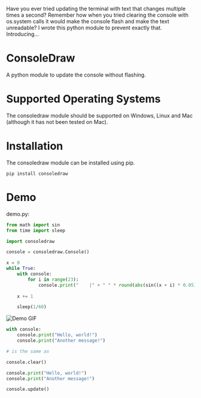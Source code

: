 Have you ever tried updating the terminal with text that changes multiple times a second? Remember how when you tried clearing the console with os.system calls it would make the console flash and make the text unreadable? I wrote this python module to prevent exactly that. Introducing...

# ConsoleDraw
A python module to update the console without flashing.

# Supported Operating Systems
The consoledraw module should be supported on Windows, Linux and Mac (although it has not been tested on Mac).

# Installation
The consoledraw module can be installed using pip.
```
pip install consoledraw
```

# Demo
demo.py:
```python
from math import sin
from time import sleep

import consoledraw

console = consoledraw.Console()

x = 0
while True:
    with console:    
        for i in range(23):
            console.print("    |" + " " * round(abs(sin((x + i) * 0.05)) * 9.5) + "O") # Prints to the custom console's buffer (works the same as python's built-in print)
    
    x += 1

    sleep(1/60) 
```
![Demo GIF](https://media0.giphy.com/media/gXfAUJAD8hHwBcJIFP/giphy.gif?cid=790b7611aab0b776e0e3796d1e0e0e60f7012fc4300d0b9e&rid=giphy.gif&ct=g)

```python
with console:    
    console.print("Hello, world!")
    console.print("Another message!")

# is the same as

console.clear()

console.print("Hello, world!")
console.print("Another message!")

console.update()
```
